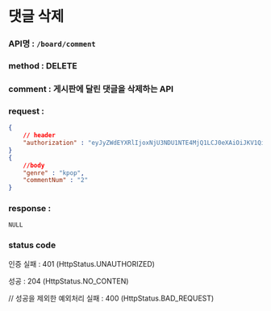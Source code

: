 # 댓글 삭제
### API명 : `/board/comment`

### method : DELETE

### comment : 게시판에 달린 댓글을 삭제하는 API

### request :
~~~json
{
    // header
    "authorization" : "eyJyZWdEYXRlIjoxNjU3NDU1NTE4MjQ1LCJ0eXAiOiJKV1QiLCJhbGciOiJIUzI1NiJ9.eyJ1c2VyTnVtIjoiNDMiLCJleHAiOjE2NTc0NjYzMTh9.geNy6UmYpSO88SdiU4fRzxVQYhAOiDfSv_J_cArh2JM",
}
{
    //body
    "genre" : "kpop",
    "commentNum" : "2"
}
~~~

### response :
    NULL


    
### status code
인증 실패 : 401 (HttpStatus.UNAUTHORIZED)

성공 : 204 (HttpStatus.NO_CONTEN)

// 성공을 제외한 예외처리
실패 : 400 (HttpStatus.BAD_REQUEST)